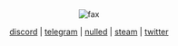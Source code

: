 <p align="center">  
  <img src="https://cdn.discordapp.com/attachments/631162287968747550/762808835546808360/line.gif" alt="fax" width="1000" height="1">
</p>
<p align="center">  
<img src="https://komarev.com/ghpvc/?username=purelxw&color=lightgray" alt="fax" width="" height="">
</p>
<p align="center"> 
    <a href="https://discord.com/users/499993799284621313">discord</a>
    |
    <a href="https://t.me/purelxw">telegram</a>
    |
    <a href="https://www.nulled.to/user/2485701-">nulled</a>
    |
    <a href="https://steamcommunity.com/id/Purelxw">steam</a>
    |
    <a href="https://twitter.com/purelxw">twitter</a>
</p>

<p align="center">  
  <img src="https://cdn.discordapp.com/attachments/631162287968747550/762808835546808360/line.gif" alt="fax" width="1000" height="1">
</p>


<img src="https://komarev.com/ghpvc/?username=purelxw&color=lightgray" alt="fax" width="1000" height="1">

